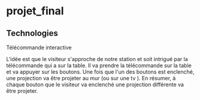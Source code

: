 # projet_final
## Technologies

Télécommande interactive 

L'idée est que le visiteur s'approche de notre station et soit intrigué par la télécommande qui a sur la table. Il va prendre la télécommande sur la table et va appuyer sur les boutons. Une fois que l'un des boutons est enclenché, une projection va être projeter au mur (ou sur une tv ). En résumer, à chaque bouton que le visiteur va enclenché une projection différente va être projeter.

